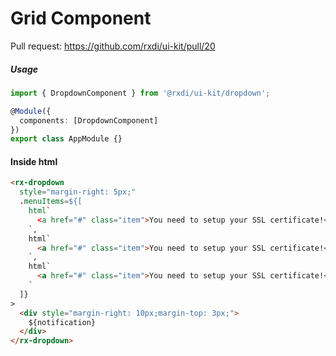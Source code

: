 # Grid Component

Pull request: https://github.com/rxdi/ui-kit/pull/20

##### Usage

```typescript
import { DropdownComponent } from '@rxdi/ui-kit/dropdown';

@Module({
  components: [DropdownComponent]
})
export class AppModule {}
```

#### Inside html

```html
<rx-dropdown
  style="margin-right: 5px;"
  .menuItems=${[
    html`
      <a href="#" class="item">You need to setup your SSL certificate!</a>
    `,
    html`
      <a href="#" class="item">You need to setup your SSL certificate!</a>
    `,
    html`
      <a href="#" class="item">You need to setup your SSL certificate!</a>
    `
  ]}
>
  <div style="margin-right: 10px;margin-top: 3px;">
    ${notification}
  </div>
</rx-dropdown>
```

